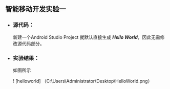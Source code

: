 ## 智能移动开发实验一   

- ### 源代码：
   
   新建一个Android Studio Project 就默认直接生成 ***Hello World***，因此无需修改源代码部分。
   
- ### 实验结果：

   如图所示
   
   ! [helloworld] （C:\Users\Administrator\Desktop\HelloWorld.png）
